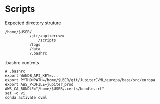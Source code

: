 # Scripts

Expected directory struture

```
/home/$USER/
           /git/JupiterCVML
               /scripts
           /logs
           /data
           /.bashrc
```

.bashrc contents

```
# .bashrc
export WANDB_API_KEY=...
export PYTHONPATH=/home/$USER/git/JupiterCVML/europa/base/src/europa
export AWS_PROFILE=jupiter_prod
AWS_CA_BUNDLE="/home/$USER/.certs/bundle.crt"
set -o vi
conda activate cvml
```

